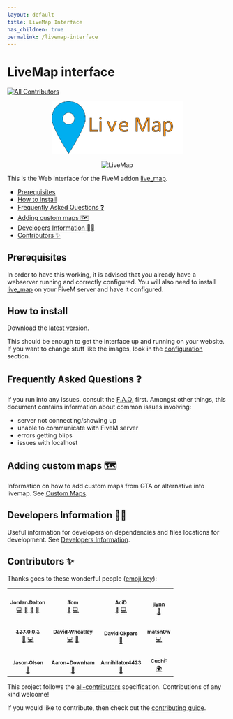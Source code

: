 ```yaml
---
layout: default
title: LiveMap Interface
has_children: true
permalink: /livemap-interface
---
```


# LiveMap interface <!-- omit in toc -->
<!-- ALL-CONTRIBUTORS-BADGE:START - Do not remove or modify this section -->
[![All Contributors](https://img.shields.io/badge/all_contributors-12-orange.svg?style=flat-square)](#contributors-)
<!-- ALL-CONTRIBUTORS-BADGE:END -->

<p align="center">
  <img alt="LiveMap" src="./images/LiveMap%20logo.svg" width="300" />
</p>
<p align="center">
  <img alt="LiveMap" src="./images/d0d5d365dd98f837327849811cd115a06e7b46b94f2a5c17ca1675835f92.gif" />
</p>

This is the Web Interface for the FiveM addon [live_map](https://github.com/TGRHavoc/live_map).

- [Prerequisites](#prerequisites)
- [How to install](#how-to-install)
- [Frequently Asked Questions ❓](#frequently-asked-questions-)
- [Adding custom maps 🗺️](#adding-custom-maps-️)
- [Developers Information 🧑‍💻](#developers-information-)
- [Contributors ✨](#contributors-)

## Prerequisites

In order to have this working, it is advised that you already have a webserver running and correctly configured.
You will also need to install [live_map](https://github.com/TGRHavoc/live_map) on your FiveM server and have it configured.

## How to install 

Download the [latest version](https://github.com/TGRHavoc/live_map-interface/archive/master.zip).

This should be enough to get the interface up and running on your website. If you want to change stuff like the images, look in the [configuration](config.md) section.

## Frequently Asked Questions ❓ 

If you run into any issues, consult the [F.A.Q.](FAQ.md) first. Amongst other things, this document contains information about common issues involving:
- server not connecting/showing up
- unable to communicate with FiveM server
- errors getting blips
- issues with localhost

## Adding custom maps 🗺️
Information on how to add custom maps from GTA or alternative into livemap. See [Custom Maps](custom_maps.md).

## Developers Information 🧑‍💻 

Useful information for developers on dependencies and files locations for development. See [Developers Information](developers.md).

## Contributors ✨

Thanks goes to these wonderful people ([emoji key](https://allcontributors.org/docs/en/emoji-key)):

<!-- ALL-CONTRIBUTORS-LIST:START - Do not remove or modify this section -->
<!-- prettier-ignore-start -->
<!-- markdownlint-disable -->
<table>
  <tr>
    <td align="center"><a href="https://tgrhavoc.co.uk/"><img src="https://avatars.githubusercontent.com/u/1770893?v=4?s=100" width="100px;" alt=""/><br /><sub><b>Jordan Dalton</b></sub></a><br /><a href="https://github.com/TGRHavoc/live_map-interface/commits?author=TGRHavoc" title="Code">💻</a> <a href="https://github.com/TGRHavoc/live_map-interface/commits?author=TGRHavoc" title="Documentation">📖</a> <a href="#design-TGRHavoc" title="Design">🎨</a> <a href="#ideas-TGRHavoc" title="Ideas, Planning, & Feedback">🤔</a></td>
    <td align="center"><a href="https://tomgrobbe.nl/"><img src="https://avatars.githubusercontent.com/u/31419184?v=4?s=100" width="100px;" alt=""/><br /><sub><b>Tom</b></sub></a><br /><a href="https://github.com/TGRHavoc/live_map-interface/issues?q=author%3ATomGrobbe" title="Bug reports">🐛</a> <a href="https://github.com/TGRHavoc/live_map-interface/commits?author=TomGrobbe" title="Code">💻</a></td>
    <td align="center"><a href="https://xlxacidxlx.com/"><img src="https://avatars.githubusercontent.com/u/7502881?v=4?s=100" width="100px;" alt=""/><br /><sub><b>AciD</b></sub></a><br /><a href="https://github.com/TGRHavoc/live_map-interface/issues?q=author%3AxlxAciDxlx" title="Bug reports">🐛</a> <a href="https://github.com/TGRHavoc/live_map-interface/commits?author=xlxAciDxlx" title="Code">💻</a></td>
    <td align="center"><a href="https://github.com/jiynn"><img src="https://avatars.githubusercontent.com/u/33206565?v=4?s=100" width="100px;" alt=""/><br /><sub><b>jiynn</b></sub></a><br /><a href="https://github.com/TGRHavoc/live_map-interface/issues?q=author%3Ajiynn" title="Bug reports">🐛</a></td>
  </tr>
  <tr>
    <td align="center"><a href="https://github.com/Local9"><img src="https://avatars.githubusercontent.com/u/6077794?v=4?s=100" width="100px;" alt=""/><br /><sub><b>127.0.0.1</b></sub></a><br /><a href="https://github.com/TGRHavoc/live_map-interface/issues?q=author%3ALocal9" title="Bug reports">🐛</a> <a href="https://github.com/TGRHavoc/live_map-interface/commits?author=Local9" title="Code">💻</a></td>
    <td align="center"><a href="https://github.com/davwheat"><img src="https://avatars.githubusercontent.com/u/7406822?v=4?s=100" width="100px;" alt=""/><br /><sub><b>David Wheatley</b></sub></a><br /><a href="https://github.com/TGRHavoc/live_map-interface/commits?author=davwheat" title="Code">💻</a> <a href="https://github.com/TGRHavoc/live_map-interface/issues?q=author%3Adavwheat" title="Bug reports">🐛</a></td>
    <td align="center"><a href="https://github.com/DaveOkpare"><img src="https://avatars.githubusercontent.com/u/19241431?v=4?s=100" width="100px;" alt=""/><br /><sub><b>David Okpare</b></sub></a><br /><a href="https://github.com/TGRHavoc/live_map-interface/commits?author=DaveOkpare" title="Documentation">📖</a></td>
    <td align="center"><a href="https://github.com/matsn0w"><img src="https://avatars.githubusercontent.com/u/15019582?v=4?s=100" width="100px;" alt=""/><br /><sub><b>matsn0w</b></sub></a><br /><a href="https://github.com/TGRHavoc/live_map-interface/commits?author=matsn0w" title="Code">💻</a></td>
  </tr>
  <tr>
    <td align="center"><a href="https://github.com/JasonO99"><img src="https://avatars.githubusercontent.com/u/2074263?v=4?s=100" width="100px;" alt=""/><br /><sub><b>Jason Olsen</b></sub></a><br /><a href="https://github.com/TGRHavoc/live_map-interface/issues?q=author%3AJasonO99" title="Bug reports">🐛</a></td>
    <td align="center"><a href="https://github.com/Aaron-Downham"><img src="https://avatars.githubusercontent.com/u/32743520?v=4?s=100" width="100px;" alt=""/><br /><sub><b>Aaron-Downham</b></sub></a><br /><a href="https://github.com/TGRHavoc/live_map-interface/issues?q=author%3AAaron-Downham" title="Bug reports">🐛</a></td>
    <td align="center"><a href="https://github.com/Annihilator4423"><img src="https://avatars.githubusercontent.com/u/61148120?v=4?s=100" width="100px;" alt=""/><br /><sub><b>Annihilator4423</b></sub></a><br /><a href="https://github.com/TGRHavoc/live_map-interface/commits?author=Annihilator4423" title="Documentation">📖</a></td>
    <td align="center"><a href="https://github.com/Cu-chi"><img src="https://avatars.githubusercontent.com/u/42467470?v=4?s=100" width="100px;" alt=""/><br /><sub><b>Cuchi'</b></sub></a><br /><a href="#translation-Cu-chi" title="Translation">🌍</a></td>
  </tr>
</table>

<!-- markdownlint-restore -->
<!-- prettier-ignore-end -->

<!-- ALL-CONTRIBUTORS-LIST:END -->

This project follows the [all-contributors](https://github.com/all-contributors/all-contributors) specification. 
Contributions of any kind welcome!

If you would like to contribute, then check out the [contributing guide](contributing.md).
